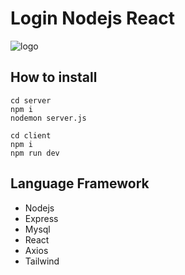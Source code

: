 # Login Nodejs React

![logo](https://cdn.discordapp.com/attachments/1198124910950752288/1201374198870851654/image.png?ex=65c995e9&is=65b720e9&hm=8e7f2011b49d2dbab857a219623ed9603a67872f4e4090a8051493374bf169bb&)

## How to install
```
cd server
npm i
nodemon server.js
```
```
cd client
npm i
npm run dev
```

## Language Framework
* Nodejs
* Express
* Mysql
* React
* Axios
* Tailwind
